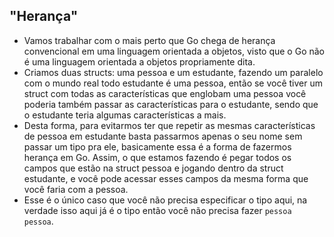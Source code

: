 ## "Herança"
* Vamos trabalhar com o mais perto que Go chega de herança convencional em uma linguagem orientada a objetos, visto que o
Go não é uma linguagem orientada a objetos propriamente dita.
* Criamos duas structs: uma pessoa e um estudante, fazendo um paralelo com o mundo real todo estudante é uma pessoa, então
se você tiver um struct com todas as características que englobam uma pessoa você poderia também passar as características
para o estudante, sendo que o estudante teria algumas características a mais.
* Desta forma, para evitarmos ter que repetir as mesmas características de pessoa em estudante basta passarmos apenas o seu
nome sem passar um tipo pra ele, basicamente essa é a forma de fazermos herança em Go. Assim, o que estamos fazendo é pegar
todos os campos que estão na struct pessoa e jogando dentro da struct estudante, e você pode acessar esses campos da mesma
forma que você faria com a pessoa.
* Esse é o único caso que você não precisa especificar o tipo aqui, na verdade isso aqui já é o tipo então você não precisa
fazer `pessoa pessoa`.